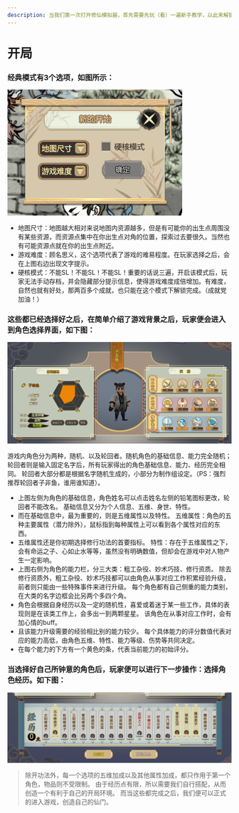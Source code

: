 ```yaml
---
description: 当我们第一次打开修仙模拟器，首先需要先玩（看）一遍新手教学，以此来解锁经典模式。
---
```


# 开局

### 经典模式有3个选项，如图所示：

![&#x6A21;&#x5F0F;&#x9009;&#x62E9;](../.gitbook/assets/kj01.png)

* 地图尺寸：地图越大相对来说地图内资源越多，但是有可能你的出生点周围没有某些资源，而资源点集中在你出生点对角的位置，探索过去要很久。当然也有可能资源点就在你的出生点附近。 
* 游戏难度：顾名思义，这个选项代表了游戏的难易程度。在玩家选择之后，会在上图右边出现文字提示。 
* 硬核模式：不能SL！不能SL！不能SL！重要的话说三遍，开启该模式后，玩家无法手动存档，并会隐藏部分提示信息，使得游戏难度成倍增加。有难度，自然也就有好处，那两百多个成就，也只能在这个模式下解锁完成。（成就党加油！）

### 这些都已经选择好之后，在简单介绍了游戏背景之后，玩家便会进入到角色选择界面，如下图：

![&#x89D2;&#x8272;&#x9009;&#x62E9;](../.gitbook/assets/kj02.png)

游戏内角色分为两种，随机、以及轮回者。随机角色的基础信息、能力完全随机；轮回者则是输入固定名字后，所有玩家得出的角色基础信息、能力、经历完全相同。 轮回者大部分都是根据名字随机生成的，小部分为制作组设定。（PS：强烈推荐轮回者子非鱼，谁用谁知道）。

* 上图左侧为角色的基础信息，角色姓名可以点击姓名左侧的铅笔图标更改，轮回者不能改名。 基础信息又分为个人信息、五维、身世、特性。
* 而在基础信息中，最为重要的，则是五维属性以及特性。 五维属性：角色的五种主要属性（潜力除外），鼠标指到每种属性上可以看到各个属性对应的东西。
*  五维属性还是你初期选择修行功法的首要指标。 特性：存在于五维属性之下，会有命运之子、心如止水等等，虽然没有明确数值，但却会在游戏中对人物产生一定影响。 
* 上图右侧为角色的能力栏，分三大类：粗工杂役、妙术巧技、修行资质。 除去修行资质外，粗工杂役、妙术巧技都可以由角色从事对应工作积累经验升级，前者则只能由一些特殊事件来进行升级。 每个角色都有自己侧重的能力类别，在大类的名字边框会比另两个多四个角。 
* 角色会根据自身经历以及一定的随机性，喜爱或着迷于某一些工作，具体的表现则是在该类工作上，会多出一到两颗星星。 该角色在从事对应工作时，会有加心情的buff。
* 且该能力升级需要的经验相比别的能力较少。 每个具体能力的评分数值代表对应的能力高低，由角色五维、特性、能力等级、伤势等共同决定。 
* 在每个能力的下方有一个黄色的条，代表当前能力的初始评分。

### 当选择好自己所钟意的角色后，玩家便可以进行下一步操作：选择角色经历。如下图：

![&#x89D2;&#x8272;&#x7ECF;&#x5386;&#x9009;&#x62E9;](../.gitbook/assets/kj03.png)

> 除开功法外，每一个选项的五维加成以及其他属性加成，都只作用于第一个角色，物品则不受限制。 由于经历点有限，所以需要我们自行搭配，从而创造一个有利于自己的开局环境。 而当这些都完成之后，我们便可以正式的进入游戏，创造自己的仙门。

